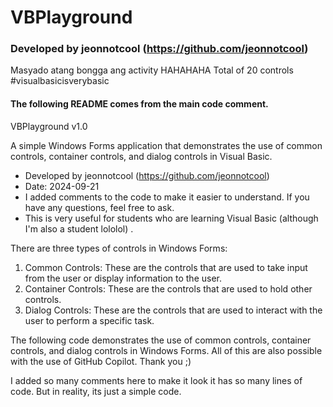 # VBPlayground
### Developed by jeonnotcool (https://github.com/jeonnotcool)

Masyado atang bongga ang activity HAHAHAHA
Total of 20 controls
#visualbasicisverybasic

#### The following README comes from the main code comment.
 VBPlayground v1.0
 
 A simple Windows Forms application that demonstrates the use of common controls, container controls, and dialog controls in Visual Basic.
- Developed by jeonnotcool (https://github.com/jeonnotcool)
- Date: 2024-09-21
- I added comments to the code to make it easier to understand. If you have any questions, feel free to ask.
- This is very useful for students who are learning Visual Basic (although I'm also a student lololol) .


 There are three types of controls in Windows Forms:
 1. Common Controls: These are the controls that are used to take input from the user or display information to the user.
 2. Container Controls: These are the controls that are used to hold other controls.
 3. Dialog Controls: These are the controls that are used to interact with the user to perform a specific task.

 The following code demonstrates the use of common controls, container controls, and dialog controls in Windows Forms.
 All of this are also possible with the use of GitHub Copilot. Thank you ;)

 I added so many comments here to make it look it has so many lines of code. But in reality, its just a simple code.

 
